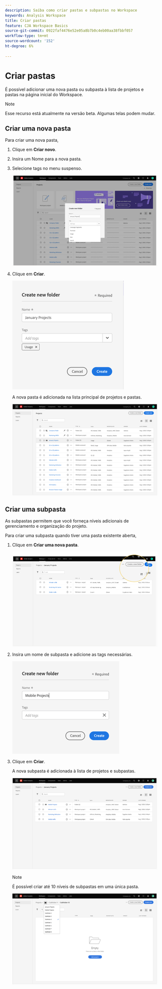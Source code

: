 ```yaml
---
description: Saiba como criar pastas e subpastas no Workspace
keywords: Analysis Workspace
title: Criar pastas
feature: CJA Workspace Basics
source-git-commit: 0922faf4476e52e05a8b7b0c4eb00aa38fbbf057
workflow-type: tm+mt
source-wordcount: '152'
ht-degree: 6%

---
```



# Criar pastas

É possível adicionar uma nova pasta ou subpasta à lista de projetos e pastas na página inicial do Workspace.

>[!NOTE]
>
>Esse recurso está atualmente na versão beta. Algumas telas podem mudar.

## Criar uma nova pasta

Para criar uma nova pasta,

1. Clique em **Criar novo**.

1. Insira um Nome para a nova pasta.

1. Selecione tags no menu suspenso.

   ![](/help/analysis-workspace/build-workspace-project/assets/select-tags.png)

1. Clique em **Criar**.

   ![](/help/analysis-workspace/build-workspace-project/assets/create.png)

   A nova pasta é adicionada na lista principal de projetos e pastas.

   ![](/help/analysis-workspace/build-workspace-project/assets/create-new-listed.png)

## Criar uma subpasta

As subpastas permitem que você forneça níveis adicionais de gerenciamento e organização do projeto.

Para criar uma subpasta quando tiver uma pasta existente aberta,

1. Clique em **Criar uma nova pasta**.

   ![](/help/analysis-workspace/build-workspace-project/assets/create-subfolder2.png)

1. Insira um nome de subpasta e adicione as tags necessárias.

   ![](/help/analysis-workspace/build-workspace-project/assets/create-subfolder-name.png)

1. Clique em **Criar**.

   A nova subpasta é adicionada à lista de projetos e subpastas.

   ![](/help/analysis-workspace/build-workspace-project/assets/create-subfolder-added.png)

   >[!NOTE]
   >
   >É possível criar até 10 níveis de subpastas em uma única pasta.

   ![](/help/analysis-workspace/build-workspace-project/assets/create-subfolder-limit.png)
